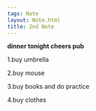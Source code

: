 ```yaml
---
tags: Note
layout: Note.html
title: 2nd Note
---
```


**dinner tonight cheers pub**

1.buy umbrella

2.buy mouse

3.buy books and do practice

4.buy clothes
